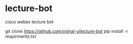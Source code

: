 # lecture-bot
cisco webex lecture bot

git clone https://github.com/vishal-y/lecture-bot
pip install -r requirments.txt
